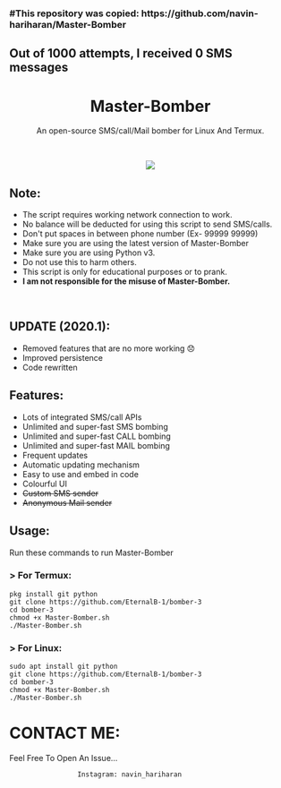 <h3>#This repository was copied: https://github.com/navin-hariharan/Master-Bomber</h3>

<h2>Out of 1000 attempts, I received 0 SMS messages</h2>

<h1 align="center">Master-Bomber</h1>
<p align="center">An open-source SMS/call/Mail bomber for Linux And Termux.</p><br>

<p align="center">
  <img src="https://github.com/navin-hariharan/Master-Bomber/blob/master/MasterBomber.png"><br>
</p>

## Note:

- The script requires working network connection to work.
- No balance will be deducted for using this script to send SMS/calls.
- Don't put spaces in between phone number (Ex- 99999 99999)
- Make sure you are using the latest version of Master-Bomber
- Make sure you are using Python v3.
- Do not use this to harm others.
- This script is only for educational purposes or to prank.
- **I am not responsible for the misuse of Master-Bomber.**
<br>

## UPDATE (2020.1):

- Removed features that are no more working 😞
- Improved persistence 
- Code rewritten

## Features:

- Lots of integrated SMS/call APIs
- Unlimited and super-fast SMS bombing
- Unlimited and super-fast CALL bombing
- Unlimited and super-fast MAIL bombing
- Frequent updates
- Automatic updating mechanism
- Easy to use and embed in code
- Colourful UI
- ~~Custom SMS sender~~
- ~~Anonymous Mail sender~~

## Usage:

Run these commands to run Master-Bomber

### > For Termux:
```
pkg install git python
git clone https://github.com/EternalB-1/bomber-3
cd bomber-3
chmod +x Master-Bomber.sh
./Master-Bomber.sh
```

### > For Linux:
```
sudo apt install git python
git clone https://github.com/EternalB-1/bomber-3
cd bomber-3
chmod +x Master-Bomber.sh
./Master-Bomber.sh
```

# CONTACT ME:

Feel Free To Open An Issue...

```
                 Instagram: navin_hariharan
```
